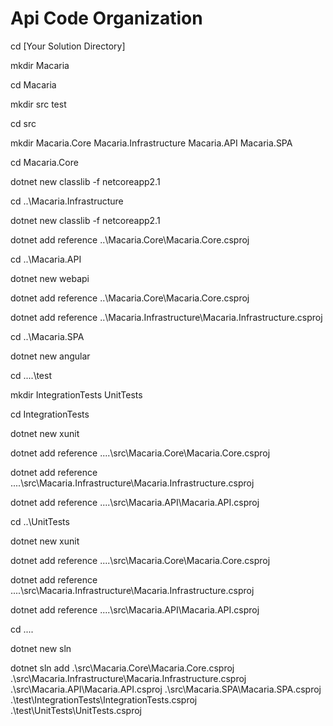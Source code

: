 # Api Code Organization

cd [Your Solution Directory]
 
mkdir Macaria

cd Macaria

mkdir src test

cd src

mkdir Macaria.Core Macaria.Infrastructure Macaria.API Macaria.SPA

cd Macaria.Core

dotnet new classlib -f netcoreapp2.1

cd ..\Macaria.Infrastructure

dotnet new classlib -f netcoreapp2.1

dotnet add reference ..\Macaria.Core\Macaria.Core.csproj

cd ..\Macaria.API

dotnet new webapi

dotnet add reference ..\Macaria.Core\Macaria.Core.csproj

dotnet add reference ..\Macaria.Infrastructure\Macaria.Infrastructure.csproj

cd ..\Macaria.SPA

dotnet new angular

cd ..\..\test

mkdir IntegrationTests UnitTests

cd IntegrationTests

dotnet new xunit

dotnet add reference ..\..\src\Macaria.Core\Macaria.Core.csproj

dotnet add reference ..\..\src\Macaria.Infrastructure\Macaria.Infrastructure.csproj

dotnet add reference ..\..\src\Macaria.API\Macaria.API.csproj

cd ..\UnitTests

dotnet new xunit

dotnet add reference ..\..\src\Macaria.Core\Macaria.Core.csproj

dotnet add reference ..\..\src\Macaria.Infrastructure\Macaria.Infrastructure.csproj

dotnet add reference ..\..\src\Macaria.API\Macaria.API.csproj

cd ..\..

dotnet new sln

dotnet sln add .\src\Macaria.Core\Macaria.Core.csproj .\src\Macaria.Infrastructure\Macaria.Infrastructure.csproj .\src\Macaria.API\Macaria.API.csproj .\src\Macaria.SPA\Macaria.SPA.csproj .\test\IntegrationTests\IntegrationTests.csproj .\test\UnitTests\UnitTests.csproj
